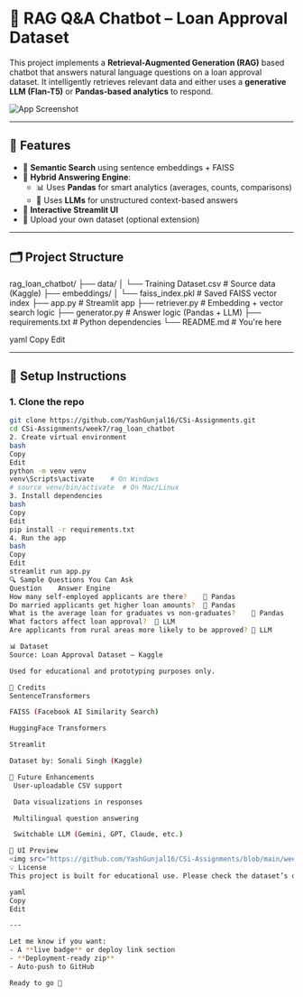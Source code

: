# 🤖 RAG Q&A Chatbot – Loan Approval Dataset

This project implements a **Retrieval-Augmented Generation (RAG)** based chatbot that answers natural language questions on a loan approval dataset. It intelligently retrieves relevant data and either uses a **generative LLM (Flan-T5)** or **Pandas-based analytics** to respond.

![App Screenshot](https://user-images.githubusercontent.com/00000000/demo.png) <!-- Replace with actual screenshot if public -->

---

## 📌 Features

- 🔎 **Semantic Search** using sentence embeddings + FAISS
- 🧠 **Hybrid Answering Engine**:
  - 📊 Uses **Pandas** for smart analytics (averages, counts, comparisons)
  - 🧬 Uses **LLMs** for unstructured context-based answers
- 🧾 **Interactive Streamlit UI**
- 📁 Upload your own dataset (optional extension)

---

## 🗂️ Project Structure

rag_loan_chatbot/
├── data/
│ └── Training Dataset.csv # Source data (Kaggle)
├── embeddings/
│ └── faiss_index.pkl # Saved FAISS vector index
├── app.py # Streamlit app
├── retriever.py # Embedding + vector search logic
├── generator.py # Answer logic (Pandas + LLM)
├── requirements.txt # Python dependencies
└── README.md # You're here

yaml
Copy
Edit

---

## 🚀 Setup Instructions

### 1. Clone the repo
```bash
git clone https://github.com/YashGunjal16/CSi-Assignments.git
cd CSi-Assignments/week7/rag_loan_chatbot
2. Create virtual environment
bash
Copy
Edit
python -m venv venv
venv\Scripts\activate    # On Windows
# source venv/bin/activate  # On Mac/Linux
3. Install dependencies
bash
Copy
Edit
pip install -r requirements.txt
4. Run the app
bash
Copy
Edit
streamlit run app.py
🔍 Sample Questions You Can Ask
Question	Answer Engine
How many self-employed applicants are there?	🧮 Pandas
Do married applicants get higher loan amounts?	🧮 Pandas
What is the average loan for graduates vs non-graduates?	🧮 Pandas
What factors affect loan approval?	💬 LLM
Are applicants from rural areas more likely to be approved?	💬 LLM

📊 Dataset
Source: Loan Approval Dataset – Kaggle

Used for educational and prototyping purposes only.

🤝 Credits
SentenceTransformers

FAISS (Facebook AI Similarity Search)

HuggingFace Transformers

Streamlit

Dataset by: Sonali Singh (Kaggle)

📌 Future Enhancements
 User-uploadable CSV support

 Data visualizations in responses

 Multilingual question answering

 Switchable LLM (Gemini, GPT, Claude, etc.)

📸 UI Preview
<img src="https://github.com/YashGunjal16/CSi-Assignments/blob/main/week7/rag_loan_chatbot/demo.gif" width="700"/>
💡 License
This project is built for educational use. Please check the dataset’s original license before redistribution.

yaml
Copy
Edit

---

Let me know if you want:
- A **live badge** or deploy link section
- **Deployment-ready zip**
- Auto-push to GitHub

Ready to go 🎯
